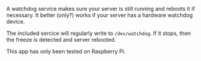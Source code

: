 A watchdog service makes sure your server is still running and reboots it if necessary.
It better (only?) works if your server has a hardware watchdog device.

The included sercice will regularly write to `/dev/watchdog`. If it stops, then the freeze is detected and server rebooted.

This app has only been tested on Raspberry Pi.

